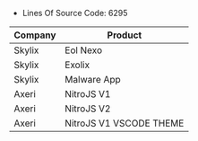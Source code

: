 - Lines Of Source Code: 6295

| Company | Product                 |
|---------|-------------------------|
| Skylix  | Eol Nexo                |
| Skylix  | Exolix                  |
| Skylix  | Malware App             |
| Axeri   | NitroJS V1              |
| Axeri   | NitroJS V2              |
| Axeri   | NitroJS V1 VSCODE THEME |